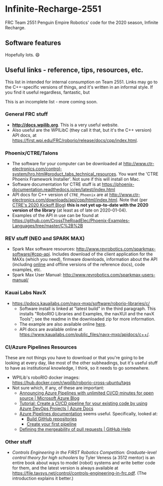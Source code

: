 # Infinite-Recharge-2551
FRC Team 2551 Penguin Empire Robotics' code for the 2020 season, Infinite Recharge.

## Software features

Hopefully lots. :smile:

## Useful links - reference, tips, resources, etc.

This list in intended for internal consumption on Team 2551. Links may go to the C++-specific versions of things, and it's written in an informal style. If you find it useful regardless, fantastic, but 

This is an incomplete list - more coming soon.

### General FRC stuff

- **http://docs.wpilib.org**. This is a very useful website.
- Also useful are the WPILibC (they call it that, but it's the C++ version) API docs, at https://first.wpi.edu/FRC/roborio/release/docs/cpp/index.html.

### Phoenix/CTRE/Talons

- The software for your computer can be downloaded at http://www.ctr-electronics.com/control-system/hro.html#product_tabs_technical_resources. You want the 'CTRE Phoenix Framework Installer'. Not sure if this will install on Mac.
- Software documentation for CTRE stuff is at https://phoenix-documentation.readthedocs.io/en/latest/index.html
- API docs for C++ version of `CTRE_Phoenix` are at http://www.ctr-electronics.com/downloads/api/cpp/html/index.html. Note that (per [CTRE's 2020 Kickoff Blog](https://phoenix-documentation.readthedocs.io/en/latest/blog/blog-kickoff-2020.html#online-api-documentation)) **this is not yet up-to-date with the 2020 version of the library** (at least as of late on 2020-01-04).
- Examples of the API in use can be found at https://github.com/CrossTheRoadElec/Phoenix-Examples-Languages/tree/master/C%2B%2B

### REV stuff (NEO and SPARK MAX)

- Spark Max software resources: http://www.revrobotics.com/sparkmax-software/#cpp-api. Includes download of the client application for the MAXs (which you need), firmware downloads, information about the API (including [online](http://www.revrobotics.com/content/sw/max/sw-docs/cpp/index.html) and offline versions of the reference docs), code examples, etc.
- Spark Max User Manual: http://www.revrobotics.com/sparkmax-users-manual/

### Kauai Labs NavX

- https://pdocs.kauailabs.com/navx-mxp/software/roborio-libraries/c/
  - Software install is linked at "latest build" in the third paragraph. This installs "RoboRIO Libraries and Examples, the navXUI and the navX Tools"; see the readme in the downloaded zip for more information.
  - The example are also available online [here](https://pdocs.kauailabs.com/navx-mxp/examples/).
  - API docs are available online at https://www.kauailabs.com/public_files/navx-mxp/apidocs/c++/.

### CI/Azure Pipelines Resources

These are not things you have to download or that you're going to be looking at every day, like most of the other subheadings, but it's useful stuff to have as institutional knowledge, I think, so it needs to go somewhere.

- WPILib's roboRIO docker images: https://hub.docker.com/r/wpilib/roborio-cross-ubuntu/tags
- Not sure which, if any, of these are important:
  - [Announcing Azure Pipelines with unlimited CI/CD minutes for open source | Microsoft Azure Blog](https://azure.microsoft.com/en-us/blog/announcing-azure-pipelines-with-unlimited-ci-cd-minutes-for-open-source/)
  - [Tutorial: Create a CI/CD pipeline for your existing code by using Azure DevOps Projects | Azure Docs](https://docs.microsoft.com/en-us/azure/devops-project/azure-devops-project-github)
  - [Azure Pipelines documentation](https://docs.microsoft.com/en-us/azure/devops/pipelines/?view=azure-devops) seems useful. Specifically, looked at:
    - [Build GitHub repositories](https://docs.microsoft.com/en-us/azure/devops/pipelines/repos/github?tabs=yaml&view=azure-devops)
    - [Create your first pipeline](https://docs.microsoft.com/en-us/azure/devops/pipelines/create-first-pipeline?view=azure-devops&tabs=browser%2Ctfs-2018-2)
  - [Defining the mergeability of pull requests | GitHub Help](https://help.github.com/en/github/administering-a-repository/defining-the-mergeability-of-pull-requests)

### Other stuff

- _Controls Engineering in the FIRST Robotics Competition: Graduate-level control theory for high schoolers_ by Tyler Veness (a 3512 mentor) is an entire book about ways to model (robot) systems and write better code for them, and the latest version is always available at https://file.tavsys.net/control/controls-engineering-in-frc.pdf. (The introduction explains it better.)
